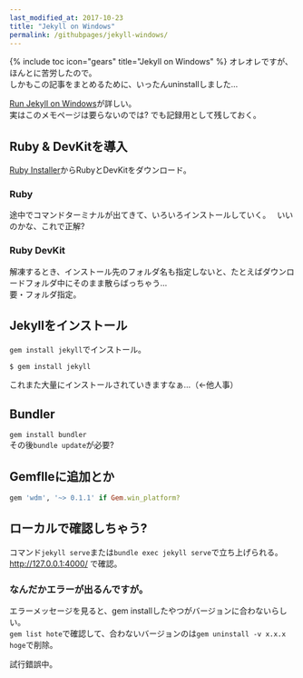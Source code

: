 ```yaml
---
last_modified_at: 2017-10-23
title: "Jekyll on Windows"
permalink: /githubpages/jekyll-windows/
---
```

{% include toc icon="gears" title="Jekyll on Windows" %}
オレオレですが、ほんとに苦労したので。  
しかもこの記事をまとめるために、いったんuninstallしました…  

[Run Jekyll on Windows](http://jekyll-windows.juthilo.com/)が詳しい。  
実はこのメモページは要らないのでは? でも記録用として残しておく。

## Ruby & DevKitを導入
[Ruby Installer](https://rubyinstaller.org/)からRubyとDevKitをダウンロード。  
### Ruby
途中でコマンドターミナルが出てきて、いろいろインストールしていく。  
いいのかな、これで正解?  
### Ruby DevKit
解凍するとき、インストール先のフォルダ名も指定しないと、たとえばダウンロードフォルダ中にそのまま散らばっちゃう…  
要・フォルダ指定。

## Jekyllをインストール
`gem install jekyll`でインストール。　
```sh
$ gem install jekyll
```

これまた大量にインストールされていきますなぁ…（←他人事）

## Bundler
`gem install bundler`  
その後`bundle update`が必要?

## Gemflleに追加とか
```ruby
gem 'wdm', '~> 0.1.1' if Gem.win_platform?
```
## ローカルで確認しちゃう?
コマンド`jekyll serve`または`bundle exec jekyll serve`で立ち上げられる。    
http://127.0.0.1:4000/ で確認。

### なんだかエラーが出るんですが。
エラーメッセージを見ると、gem installしたやつがバージョンに合わないらしい。  
`gem list hote`で確認して、合わないバージョンのは`gem uninstall -v x.x.x hoge`で削除。


試行錯誤中。

